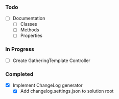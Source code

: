 ﻿### Todo

- [ ] Documentation
  - [ ] Classes
  - [ ] Methods
  - [ ] Properties

### In Progress

- [ ] Create GatheringTemplate Controller

### Completed

- [x] Implement ChangeLog generator
  - [x] Add changelog.settings.json to solution root